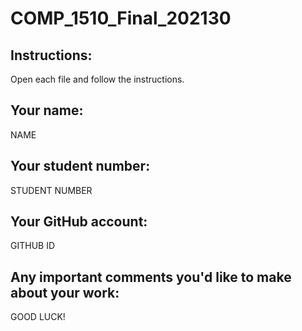# COMP_1510_Final_202130

## Instructions:
Open each file and follow the instructions.

## Your name:
NAME

## Your student number:
STUDENT NUMBER

## Your GitHub account:
GITHUB ID

## Any important comments you'd like to make about your work:
GOOD LUCK!

